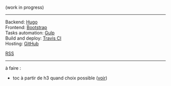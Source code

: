 (work in progress)  

---

Backend: [Hugo](https://gohugo.io/)  
Frontend: [Bootstrap](http://getbootstrap.com/)  
Tasks automation: [Gulp](https://gulpjs.com/)  
Build and deploy: [Travis CI](https://travis-ci.org)  
Hosting: [GitHub](https://pages.github.com/)  

[RSS](https://inwardmovement.github.io/index.xml)  

---

à faire :  
- toc à partir de h3 quand choix possible ([voir](https://gohugo.io/content-management/toc/))  
